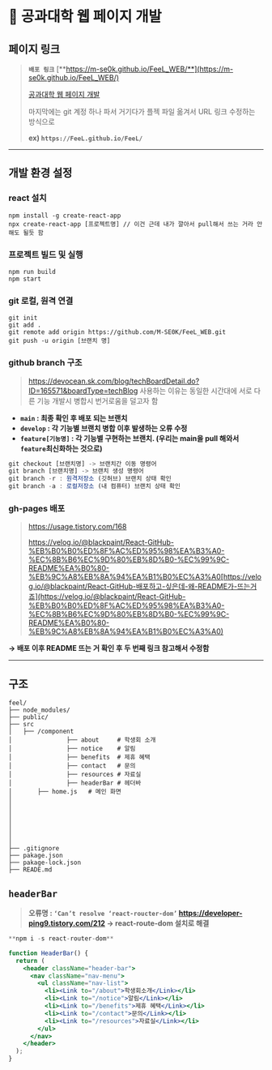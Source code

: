 # 📄 공과대학 웹 페이지 개발

## 페이지 링크

> **`배포 링크`** [**https://m-se0k.github.io/FeeL_WEB/**](https://m-se0k.github.io/FeeL_WEB/)
> 
> 
> [공과대학 웹 페이지 개발 ](https://www.notion.so/1e3ed78e319f80b9a1b2c4b9c8ef387b?pvs=21) 
> 
> 마지막에는 git 계정 하나 파서 거기다가 플젝 파일 옮겨서 URL 링크 수정하는 방식으로
> 
> **ex) `https://FeeL.github.io/FeeL/`**
> 

---

## 개발 환경 설정

### react 설치

```
npm install -g create-react-app
npx create-react-app [프로젝트명] // 이건 근데 내가 깔아서 pull해서 쓰는 거라 안해도 될듯 함
```

### 프로젝트 빌드 및 실행

```
npm run build
npm start
```

### git 로컬, 원격 연결

```
git init
git add .
git remote add origin https://github.com/M-SE0K/FeeL_WEB.git
git push -u origin [브랜치 명]
```

### github branch 구조

> https://devocean.sk.com/blog/techBoardDetail.do?ID=165571&boardType=techBlog
사용하는 이유는 동일한 시간대에 서로 다른 기능 개발시 병합시 번거로움을 덜고자 함
> 
- **`main` : 최종 확인 후 배포 되는 브랜치**
- **`develop` : 각 기능별 브랜치 병합 이후 발생하는 오류 수정**
- **`feature[기능명]` : 각 기능별 구현하는 브랜치. (우리는 main을 pull 해와서 `feature`최신화하는 것으로)**

```jsx
git checkout [브랜치명] -> 브랜치간 이동 명령어
git branch [브랜치명] -> 브랜치 생성 명령어
git branch -r : 원격저장소 (깃허브) 브랜치 상태 확인
git branch -a : 로컬저장소 (내 컴퓨터) 브랜치 상태 확인
```

### gh-pages 배포

> https://usage.tistory.com/168
> 
> 
> https://velog.io/@blackpaint/React-GitHub-%EB%B0%B0%ED%8F%AC%ED%95%98%EA%B3%A0-%EC%8B%B6%EC%9D%80%EB%8D%B0-%EC%99%9C-README%EA%B0%80-%EB%9C%A8%EB%8A%94%EA%B1%B0%EC%A3%A0[https://velog.io/@blackpaint/React-GitHub-배포하고-싶은데-왜-README가-뜨는거죠](https://velog.io/@blackpaint/React-GitHub-%EB%B0%B0%ED%8F%AC%ED%95%98%EA%B3%A0-%EC%8B%B6%EC%9D%80%EB%8D%B0-%EC%99%9C-README%EA%B0%80-%EB%9C%A8%EB%8A%94%EA%B1%B0%EC%A3%A0)
> 

**→ 배포 이후 README 뜨는 거 확인 후 두 번째 링크 참고해서 수정함**

---

## 구조

```
feel/
├── node_modules/
├── public/
├── src
│   ├── /component
│				├── about     # 학생회 소개
│				├── notice    # 알림
│				├── benefits  # 제휴 혜택
│				├── contact   # 문의
│				├── resources # 자료실
│				├── headerBar # 헤더바
│       ├── home.js   # 메인 화면
│   
│  
│  
│  
│  
│  
│  
├── .gitignore
├── pakage.json
├── pakage-lock.json
├── READE.md
```

## **`headerBar`**

> **오류명 : `‘Can’t resolve ‘react-roucter-dom’` 
https://developer-ping9.tistory.com/212
→ react-route-dom 설치로 해결**
> 

```jsx
**npm i -s react-router-dom**
```

```jsx
function HeaderBar() {
  return (
    <header className="header-bar">
      <nav className="nav-menu">
        <ul className="nav-list">
          <li><Link to="/about">학생회소개</Link></li>
          <li><Link to="/notice">알림</Link></li>
          <li><Link to="/benefits">제휴 혜택</Link></li>
          <li><Link to="/contact">문의</Link></li>
          <li><Link to="/resources">자료실</Link></li>
        </ul>
      </nav>
    </header>
  );
}
```